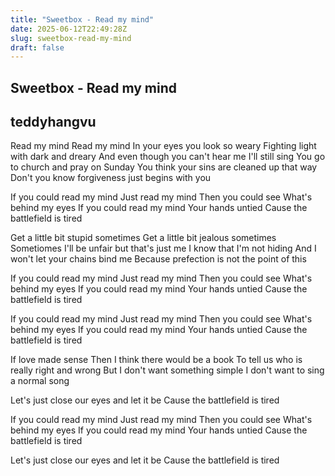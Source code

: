 ```yaml
---
title: "Sweetbox - Read my mind"
date: 2025-06-12T22:49:28Z
slug: sweetbox-read-my-mind
draft: false
---
```


## Sweetbox - Read my mind

## teddyhangvu

Read my mind
Read my mind
In your eyes you look so weary
Fighting light with dark and dreary
And even though you can't hear me
I'll still sing
You go to church and pray on Sunday
You think your sins are cleaned up that way
Don't you know forgiveness just begins with you
 
If you could read my mind
Just read my mind
Then you could see
What's behind my eyes
If you could read my mind
Your hands untied
Cause the battlefield is tired
 
Get a little bit stupid sometimes
Get a little bit jealous sometimes
Sometiomes I'll be unfair but that's just me
I know that I'm not hiding
And I won't let your chains bind me
Because prefection is not the point of this
 
If you could read my mind
Just read my mind
Then you could see
What's behind my eyes
If you could read my mind
Your hands untied
Cause the battlefield is tired
 
If you could read my mind
Just read my mind
Then you could see
What's behind my eyes
If you could read my mind
Your hands untied
Cause the battlefield is tired
 
If love made sense
Then I think there would be a book
To tell us who is really right and wrong
But I don't want something simple
I don't want to sing a normal song
 
Let's just close our eyes and let it be
Cause the battlefield is tired
 
If you could read my mind
Just read my mind
Then you could see
What's behind my eyes
If you could read my mind
Your hands untied
Cause the battlefield is tired
 
Let's just close our eyes and let it be
Cause the battlefield is tired